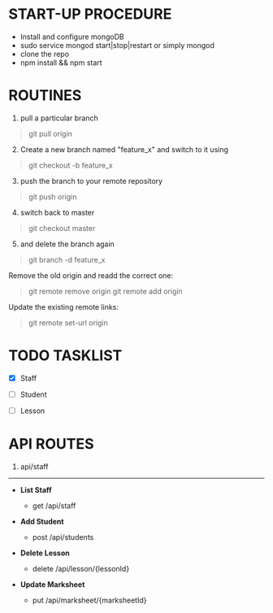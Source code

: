 
START-UP PROCEDURE
==================
- Install and configure mongoDB 
- sudo service mongod start|stop|restart  or simply mongod
- clone the repo
- npm install && npm start


ROUTINES
=================
1. pull a particular branch

> git pull origin <branch>

2. Create a new branch named "feature_x" and switch to it using

> git checkout -b feature_x

3. push the branch to your remote repository

> git push origin <branch>

4. switch back to master

> git checkout master

5. and delete the branch again

> git branch -d feature_x

Remove the old origin and readd the correct one:

> git remote remove origin
> git remote add origin <correct address>

Update the existing remote links:

> git remote set-url origin <correct url>


TODO TASKLIST
=================

- [x] Staff
- [ ] Student
- [ ] Lesson


API ROUTES
================

1. api/staff
------------
- **List Staff**
    - get /api/staff


- **Add Student**
    - post /api/students


- **Delete Lesson**
    - delete /api/lesson/{lessonId}


- **Update Marksheet**
    - put /api/marksheet/{marksheetId}
